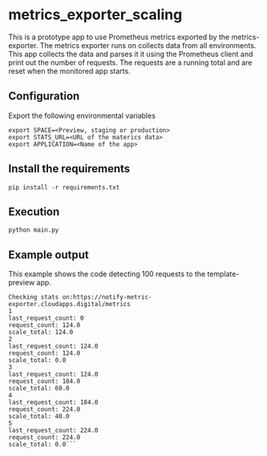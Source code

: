 # metrics_exporter_scaling

This is a prototype app to use Prometheus metrics exported by the metrics-exporter.
The metrics exporter runs on collects data from all environments.
This app collects the data and parses it it using the Prometheus client and print out the number of requests.
The requests are a running total and are reset when the monitored app starts.

## Configuration
Export the following environmental variables

```
export SPACE=<Preview, staging or production>
export STATS_URL=<URL of the materics data>
export APPLICATION=<Name of the app>
```


## Install the requirements

`pip install -r requirements.txt`

## Execution

`python main.py`

## Example output
This example shows the code detecting 100 requests to the template-preview app.

```Starting the metrics exporter autoscaler
Checking stats on:https://notify-metric-exporter.cloudapps.digital/metrics
1
last_request_count: 0
request_count: 124.0
scale_total: 124.0
2
last_request_count: 124.0
request_count: 124.0
scale_total: 0.0
3
last_request_count: 124.0
request_count: 184.0
scale_total: 60.0
4
last_request_count: 184.0
request_count: 224.0
scale_total: 40.0
5
last_request_count: 224.0
request_count: 224.0
scale_total: 0.0```
